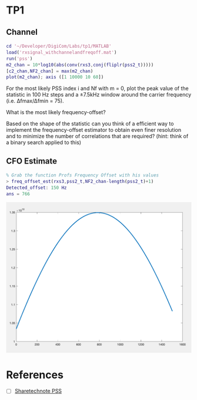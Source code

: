 # TP1



## Channel


```matlab
cd '~/Developer/DigiCom/Labs/tp1/MATLAB'
load('rxsignal_withchannelandfreqoff.mat')
run('pss')
m2_chan = 10*log10(abs(conv(rxs3,conj(fliplr(pss2_t)))))
[c2_chan,NF2_chan] = max(m2_chan)
plot(m2_chan); axis ([1 10000 10 60])
```

For the most likely PSS index i and Nf with m = 0, plot the peak value of the statistic in 100 Hz steps and a ±7.5kHz window around the carrier frequency (i.e. ∆fmax/∆fmin = 75). 

What is the most likely frequency-offset? 

Based on the shape of the statistic can you think of a efficient way to implement the frequency-offset estimator to obtain even finer resolution and to minimize the number of correlations that are required? (hint: think of a binary search applied to this)


## CFO Estimate

```matlab
% Grab the function Profs Frequency Offset with his values
> freq_offset_est(rxs3,pss2_t,NF2_chan-length(pss2_t)+1)
Detected_offset: 150 Hz
ans = 766
```


<img src=images/CFO_estimate.png width='' height='' > </img>

# References 

- [ ] [Sharetechnote PSS](https://www.sharetechnote.com/html/Handbook_LTE_PSS.html)
